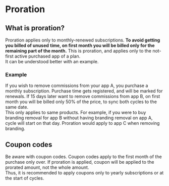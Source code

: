 # Proration

## What is proration?

Proration applies only to monthly-renewed subscriptions. **To avoid getting you billed of unused**
**time, on first month you will be billed only for the remaining part of the month.** This is
proration, and applies only to the not-first active purchased app of a plan.  
It can be understood better with an example.

### Example

If you wish to remove commissions from your app A, you purchase a monthly subscription. Purchase time gets
registered, and will be marked for renewals. If 15 days later want to remove commissions from app B, on
first month you will be billed only 50% of the price, to sync both cycles to the same date.  
This only applies to same products. For example, if you were to buy branding removal for app B without having
branding removal on app A, cycle will start on that day. Proration would apply to app C when removing branding.

## Coupon codes

Be aware with coupon codes. Coupon codes apply to the first month of the purchase only over. If proration is
applied, coupon will be applied to the prorated amount, not the whole amount.  
Thus, it is recommended to apply coupons only to yearly subscriptions or at the start of cycles.

